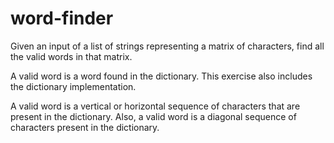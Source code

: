 # word-finder

Given an input of a list of strings representing a matrix of characters,
find all the valid words in that matrix.

A valid word is a word found in the dictionary. This exercise also includes the dictionary
implementation.

A valid word is a vertical or horizontal sequence of characters that are present in the dictionary.
Also, a valid word is a diagonal sequence of characters present in the dictionary.

